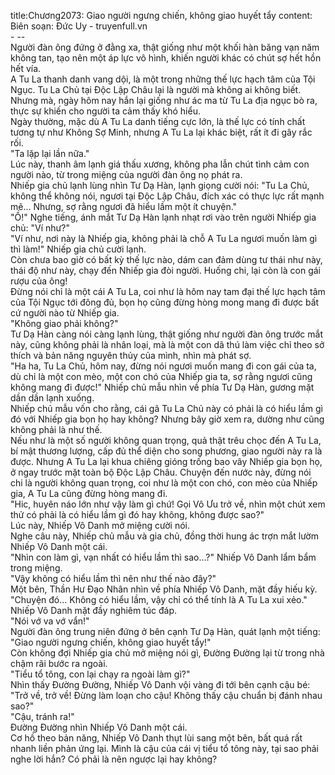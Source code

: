 title:Chương2073: Giao người ngưng chiến, không giao huyết tẩy
content:
Biên soạn: Đức Uy - truyenfull.vn<br>- --<br>Người đàn ông đứng ở đằng xa, thật giống như một khối hàn băng vạn năm không tan, tạo nên một áp lực vô hình, khiến người khác có chút sợ hết hồn hết vía.<br>A Tu La thanh danh vang dội, là một trong những thế lực hạch tâm của Tội Ngục. Tu La Chủ tại Độc Lập Châu lại là người mà không ai không biết. Nhưng mà, ngày hôm nay hắn lại giống như ác ma từ Tu La địa ngục bò ra, thực sự khiến cho người ta cảm thấy khó hiểu.<br>Ngày thường, mặc dù A Tu La danh tiếng cực lớn, là thế lực có tính chất tương tự như Không Sợ Minh, nhưng A Tu La lại khác biệt, rất ít đi gây rắc rối.<br>"Ta lặp lại lần nữa."<br>Lúc này, thanh âm lạnh giá thấu xương, không pha lẫn chút tình cảm con người nào, từ trong miệng của người đàn ông nọ phát ra.<br>Nhiếp gia chủ lạnh lùng nhìn Tư Dạ Hàn, lạnh giọng cười nói: "Tu La Chủ, không thể không nói, ngươi tại Độc Lập Châu, đích xác có thực lực rất mạnh mẽ... Nhưng, sợ rằng ngươi đã hiểu lầm một ít chuyện."<br>"Ồ!" Nghe tiếng, ánh mắt Tư Dạ Hàn lạnh nhạt rơi vào trên người Nhiếp gia chủ: "Ví như?"<br>"Ví như, nơi này là Nhiếp gia, không phải là chỗ A Tu La ngươi muốn làm gì thì làm!" Nhiếp gia chủ cười lạnh.<br>Còn chưa bao giờ có bất kỳ thế lực nào, dám can đảm dùng tư thái như này, thái độ như này, chạy đến Nhiếp gia đòi người. Huống chi, lại còn là con gái rượu của ông!<br>Đừng nói chỉ là một cái A Tu La, coi như là hôm nay tam đại thế lực hạch tâm của Tội Ngục tới đông đủ, bọn họ cũng đừng hòng mong mang đi được bất cứ người nào từ Nhiếp gia.<br>"Không giao phải không?"<br>Tư Dạ Hàn càng nói càng lạnh lùng, thật giống như người đàn ông trước mắt này, cũng không phải là nhân loại, mà là một con dã thú làm việc chỉ theo sở thích và bản năng nguyên thủy của mình, nhìn mà phát sợ.<br>"Ha ha, Tu La Chủ, hôm nay, đừng nói ngươi muốn mang đi con gái của ta, dù chỉ là một con mèo, một con chó của Nhiếp gia ta, sợ rằng ngươi cũng không mang đi được!" Nhiếp chủ mẫu nhìn về phía Tư Dạ Hàn, gương mặt dần dần lạnh xuống.<br>Nhiếp chủ mẫu vốn cho rằng, cái gã Tu La Chủ này có phải là có hiểu lầm gì đó với Nhiếp gia bọn họ hay không? Nhưng bây giờ xem ra, dường như cũng không phải là như thế.<br>Nếu như là một số người không quan trọng, quả thật trêu chọc đến A Tu La, bí mật thương lượng, cấp đủ thể diện cho song phương, giao người này ra là được. Nhưng A Tu La lại khua chiêng gióng trống bao vây Nhiếp gia bọn họ, ở ngay trước mặt toàn bộ Độc Lập Châu. Chuyện đến nước này, đừng nói chi là người không quan trọng, coi như là một con chó, con mèo của Nhiếp gia, A Tu La cũng đừng hòng mang đi.<br>"Hic, huyên náo lớn như vậy làm gì chứ! Gọi Vô Ưu trở về, nhìn một chút xem thử có phải là có hiểu lầm gì đó hay không, không được sao?"<br>Lúc này, Nhiếp Vô Danh mở miệng cười nói.<br>Nghe câu này, Nhiếp chủ mẫu và gia chủ, đồng thời hung ác trợn mắt lườm Nhiếp Vô Danh một cái.<br>"Nhìn con làm gì, vạn nhất có hiểu lầm thì sao...?" Nhiếp Vô Danh lẩm bẩm trong miệng.<br>"Vậy không có hiểu lầm thì nên như thế nào đây?"<br>Một bên, Thần Hư Đạo Nhân nhìn về phía Nhiếp Vô Danh, mặt đầy hiếu kỳ.<br>"Chuyện đó... Không có hiểu lầm, vậy chỉ có thể tính là A Tu La xui xẻo." Nhiếp Vô Danh mặt đầy nghiêm túc đáp.<br>"Nói vớ va vớ vẩn!"<br>Người đàn ông trung niên đứng ở bên cạnh Tư Dạ Hàn, quát lạnh một tiếng: "Giao người ngưng chiến, không giao huyết tẩy!"<br>Còn không đợi Nhiếp gia chủ mở miệng nói gì, Đường Đường lại từ trong nhà chậm rãi bước ra ngoài.<br>"Tiểu tổ tông, con lại chạy ra ngoài làm gì?"<br>Nhìn thấy Đường Đường, Nhiếp Vô Danh vội vàng đi tới bên cạnh cậu bé: "Trở về, trở về! Đừng làm loạn cho cậu! Không thấy cậu chuẩn bị đánh nhau sao?"<br>"Cậu, tránh ra!"<br>Đường Đường nhìn Nhiếp Vô Danh một cái.<br>Cơ hồ theo bản năng, Nhiếp Vô Danh thụt lùi sang một bên, bất quá rất nhanh liền phản ứng lại. Mình là cậu của cái vị tiểu tổ tông này, tại sao phải nghe lời hắn? Có phải là nên ngược lại hay không?